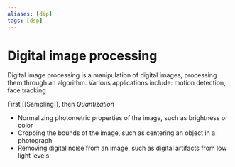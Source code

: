 ```yaml
---
aliases: [dip]
tags: [dsp]
---
```


# Digital image processing

Digital image processing is a manipulation of digital images, processing them through an algorithm. Various applications include: motion detection, face tracking

First [[Sampling]], then _Quantization_

- Normalizing photometric properties of the image, such as brightness or color
- Cropping the bounds of the image, such as centering an object in a photograph
- Removing digital noise from an image, such as digital artifacts from low light levels

